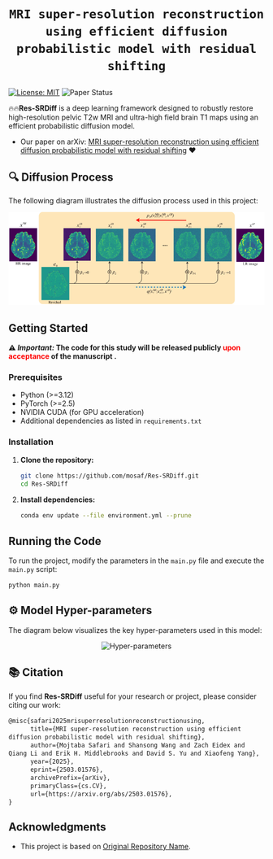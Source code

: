 # <p align=center>`MRI super-resolution reconstruction using efficient diffusion probabilistic model with residual shifting`</p> # 


[![License: MIT](https://img.shields.io/badge/License-MIT-green.svg)](https://opensource.org/licenses/MIT)    ![Paper Status](https://img.shields.io/badge/Paper%20Status-Under%20Review-yellow)



:fire::fire:**Res-SRDiff** is a deep learning framework designed to robustly restore high-resolution pelvic T2w MRI and ultra-high field brain T1 maps using an efficient probabilistic diffusion model.

- Our paper on arXiv: [MRI super-resolution reconstruction using efficient diffusion probabilistic model with residual shifting](https://arxiv.org/abs/2503.01576) :heart:


## 🔍 Diffusion Process

The following diagram illustrates the diffusion process used in this project:


<p align="center"> <img src="./figures/diffusionprocess.svg" alt="Hyper-parameters" width="1000"/> </p>



## Getting Started

**⚠️ *Important:* The code for this study will be released publicly <span style="color:red;">  upon acceptance </span>of the manuscript .**
### Prerequisites

- Python (>=3.12)
- PyTorch (>=2.5)
- NVIDIA CUDA (for GPU acceleration)
- Additional dependencies as listed in `requirements.txt`

### Installation

1. **Clone the repository:**

   ```bash
   git clone https://github.com/mosaf/Res-SRDiff.git
   cd Res-SRDiff

2. **Install dependencies:**

    ```bash
    conda env update --file environment.yml --prune

## Running the Code

To run the project, modify the parameters in the `main.py` file and execute the `main.py` script:

```bash
python main.py
```

## ⚙️ Model Hyper-parameters


The diagram below visualizes the key hyper-parameters used in this model:
<p align="center"> <img src="./figures/hyperparameters_v2.svg" alt="Hyper-parameters" width="1000"/> </p>


## 📚 Citation

[//]: # (      author={Mojtaba Safari and Shansong Wang and Zach Eidex and Richard Qiu and Chih-Wei Chang and David S. Yu and Xiaofeng Yang},)

If you find **Res-SRDiff** useful for your research or project, please consider citing our work:

```
@misc{safari2025mrisuperresolutionreconstructionusing,
      title={MRI super-resolution reconstruction using efficient diffusion probabilistic model with residual shifting}, 
      author={Mojtaba Safari and Shansong Wang and Zach Eidex and Qiang Li and Erik H. Middlebrooks and David S. Yu and Xiaofeng Yang},
      year={2025},
      eprint={2503.01576},
      archivePrefix={arXiv},
      primaryClass={cs.CV},
      url={https://arxiv.org/abs/2503.01576}, 
}
```


## Acknowledgments

- This project is based on [Original Repository Name](https://github.com/).
